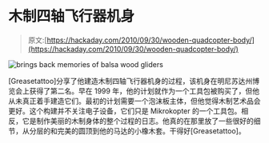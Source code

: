 # 木制四轴飞行器机身

> 原文:[https://hackaday.com/2010/09/30/wooden-quadcopter-body/](https://hackaday.com/2010/09/30/wooden-quadcopter-body/)

![brings back memories of balsa wood gliders](../Images/51e8885fad774052ab95f210adb6ed03.png "Wooden-Remote-Control-Quadrocopter-Build")

[Greasetattoo]分享了他建造木制四轴飞行器机身的过程，该机身在明尼苏达州博览会上获得了第二名。早在 1999 年，他的计划就作为一个工具包被购买了，但他从未真正着手建造它们。最初的计划需要一个泡沫板主体，但他觉得木制艺术品会更好。这个构建并不关注电子设备，它们只是 Mikrokopter 的一个工具包。相反，它是制作美丽的木制身体的整个过程的日志。他真的在那里放了一些很好的细节，从分层的和完美的圆顶到他的马达的小橡木套。干得好[Greasetattoo]。